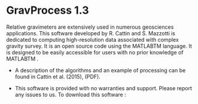 # GravProcess 1.3

Relative gravimeters are extensively used in numerous geosciences applications. This software developed by R. Cattin and S. Mazzotti is dedicated to computing high-resolution data associated with complex gravity survey. It is an open source code using the MATLABTM language. It is designed to be easily accessible for users with no prior knowledge of MATLABTM .

- A description of the algorithms and an example of processing can be found in Cattin et al. (2015), (PDF).

- This software is provided with no warranties and support. Please report any issues to us. To download this software :
<a name="custom_anchor_name"></a>
